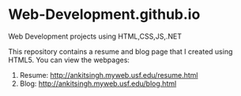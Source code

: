 # Web-Development.github.io
Web Development projects using HTML,CSS,JS,.NET

This repository contains a resume and blog page that I created using HTML5. 
You can view the webpages:

1) Resume: http://ankitsingh.myweb.usf.edu/resume.html
2) Blog: http://ankitsingh.myweb.usf.edu/blog.html
